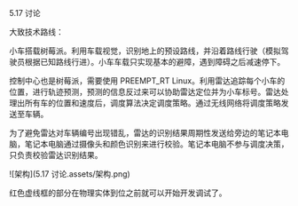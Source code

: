 5.17 讨论



大致技术路线：

小车搭载树莓派。利用车载视觉，识别地上的预设路线，并沿着路线行驶（模拟驾驶员根据已知路线行进）。小车车载只实现基本的避障，遇到障碍之后减速停下。

控制中心也是树莓派，需要使用 PREEMPT_RT Linux。利用雷达追踪每个小车的位置，进行轨迹预测，预测的信息反过来可以协助雷达定位并为小车标号。雷达处理出所有车的位置和速度后，调度算法决定调度策略。通过无线网络将调度策略发送至车辆。

为了避免雷达对车辆编号出现错乱，雷达的识别结果周期性发送给旁边的笔记本电脑，笔记本电脑通过摄像头和颜色识别来进行校验。笔记本电脑不参与调度决策，只负责校验雷达识别结果。

![架构](5.17 讨论.assets/架构.png)

红色虚线框的部分在物理实体到位之前就可以开始开发调试了。
